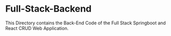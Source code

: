 # Full-Stack-Backend
This Directory contains the Back-End Code of the Full Stack Springboot and React CRUD Web Application.
